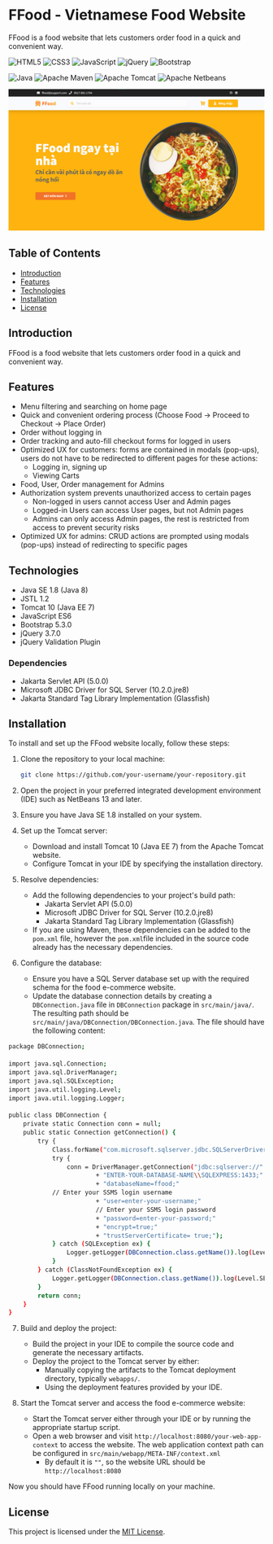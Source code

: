 # FFood - Vietnamese Food Website

FFood is a food website that lets customers order food in a quick and convenient way.

![HTML5](https://img.shields.io/badge/html5-%23E34F26.svg?style=for-the-badge&logo=html5&logoColor=white) ![CSS3](https://img.shields.io/badge/css3-%231572B6.svg?style=for-the-badge&logo=css3&logoColor=white) ![JavaScript](https://img.shields.io/badge/javascript-%23323330.svg?style=for-the-badge&logo=javascript&logoColor=%23F7DF1E) ![jQuery](https://img.shields.io/badge/jquery-%230769AD.svg?style=for-the-badge&logo=jquery&logoColor=white) ![Bootstrap](https://img.shields.io/badge/bootstrap-%238511FA.svg?style=for-the-badge&logo=bootstrap&logoColor=white)

![Java](https://img.shields.io/badge/Java-ED8B00?style=for-the-badge&logo=openjdk&logoColor=white) ![Apache Maven](https://img.shields.io/badge/Apache%20Maven-C71A36?style=for-the-badge&logo=Apache%20Maven&logoColor=white) ![Apache Tomcat](https://img.shields.io/badge/apache%20tomcat-%23F8DC75.svg?style=for-the-badge&logo=apache-tomcat&logoColor=black) ![Apache Netbeans](https://img.shields.io/badge/apache%20netbeans-1B6AC6?style=for-the-badge&logo=apache%20netbeans%20IDE&logoColor=white)
  
  ![FFood Home](cover.png)

## Table of Contents

- [Introduction](#introduction)
- [Features](#features)
- [Technologies](#technologies)
- [Installation](#installation)
- [License](#license)

## Introduction

FFood is a food website that lets customers order food in a quick and convenient way.


## Features

- Menu filtering and searching on home page
- Quick and convenient ordering process (Choose Food -> Proceed to Checkout -> Place Order)
- Order without logging in
- Order tracking and auto-fill checkout forms for logged in users
- Optimized UX for customers: forms are contained in modals (pop-ups), users do not have to be redirected to different pages for these actions:
	-	Logging in, signing up
	-	Viewing Carts
-	Food, User, Order management for Admins
-	Authorization system prevents unauthorized access to certain pages
	-	Non-logged in users cannot access User and Admin pages
	-	Logged-in Users can access User pages, but not Admin pages
	-	Admins can only access Admin pages, the rest is restricted from access to prevent security risks
-	Optimized UX for admins: CRUD actions are prompted using modals (pop-ups) instead of redirecting to specific pages

## Technologies

- Java SE 1.8 (Java 8)
- JSTL 1.2
- Tomcat 10 (Java EE 7)
- JavaScript ES6
- Bootstrap 5.3.0
- jQuery 3.7.0
- jQuery Validation Plugin

### Dependencies

-   Jakarta Servlet API (5.0.0)
-   Microsoft JDBC Driver for SQL Server (10.2.0.jre8)
-   Jakarta Standard Tag Library Implementation (Glassfish)

## Installation


To install and set up the FFood website locally, follow these steps:

1. Clone the repository to your local machine:

   ```bash
   git clone https://github.com/your-username/your-repository.git
   ```

2. Open the project in your preferred integrated development environment (IDE) such as NetBeans 13 and later.

3. Ensure you have Java SE 1.8 installed on your system.

4. Set up the Tomcat server:
   - Download and install Tomcat 10 (Java EE 7) from the Apache Tomcat website.
   - Configure Tomcat in your IDE by specifying the installation directory.

5. Resolve dependencies:
   - Add the following dependencies to your project's build path:
     - Jakarta Servlet API (5.0.0)
     - Microsoft JDBC Driver for SQL Server (10.2.0.jre8)
     - Jakarta Standard Tag Library Implementation (Glassfish)
   - If you are using Maven, these dependencies can be added to the `pom.xml` file, however the `pom.xml`file included in the source code already has the necessary dependencies.

6. Configure the database:
   - Ensure you have a SQL Server database set up with the required schema for the food e-commerce website.
   - Update the database connection details by creating a `DBConnection.java` file in `DBConnection` package in `src/main/java/`. The resulting path should be `src/main/java/DBConnection/DBConnection.java`. The file should have the following content:
```bash
package DBConnection;

import java.sql.Connection;
import java.sql.DriverManager;
import java.sql.SQLException;
import java.util.logging.Level;
import java.util.logging.Logger;

public class DBConnection {
    private static Connection conn = null;
    public static Connection getConnection() {
        try {
            Class.forName("com.microsoft.sqlserver.jdbc.SQLServerDriver");
            try {
                conn = DriverManager.getConnection("jdbc:sqlserver://"
                        + "ENTER-YOUR-DATABASE-NAME\\SQLEXPRESS:1433;"
                        + "databaseName=ffood;"
			// Enter your SSMS login username
                        + "user=enter-your-username;"
                        // Enter your SSMS login password
                        + "password=enter-your-password;"
                        + "encrypt=true;"
                        + "trustServerCertificate= true;");
            } catch (SQLException ex) {
                Logger.getLogger(DBConnection.class.getName()).log(Level.SEVERE, null, ex);
            }
        } catch (ClassNotFoundException ex) {
            Logger.getLogger(DBConnection.class.getName()).log(Level.SEVERE, null, ex);
        }
        return conn;   
    }
}
```
7. Build and deploy the project:
   - Build the project in your IDE to compile the source code and generate the necessary artifacts.
   - Deploy the project to the Tomcat server by either:
     - Manually copying the artifacts to the Tomcat deployment directory, typically `webapps/`.
     - Using the deployment features provided by your IDE.

8. Start the Tomcat server and access the food e-commerce website:
   - Start the Tomcat server either through your IDE or by running the appropriate startup script.
   - Open a web browser and visit `http://localhost:8080/your-web-app-context` to access the website. The web application context path can be configured in `src/main/webapp/META-INF/context.xml`
	   - By default it is `""`, so the website URL should be `http://localhost:8080`

Now you should have FFood running locally on your machine.


## License

This project is licensed under the [MIT License](https://github.com/tien-thanh-hua/FFood/blob/main/LICENSE).
